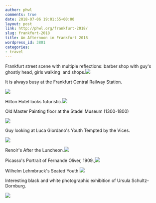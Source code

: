 ```yaml
---
author: phwl
comments: true
date: 2018-07-06 19:01:55+00:00
layout: post
link: http://phwl.org/frankfurt-2018/
slug: frankfurt-2018
title: An Afternoon in Frankfurt 2018
wordpress_id: 3801
categories:
- travel
---
```


Frankfurt street scene with multiple reflections: barber shop with guy's ghostly head, girls walking  and shops.[![](http://phwl.org/wp-content/uploads/2018/07/DSCF5430.jpg)](http://phwl.org/wp-content/uploads/2018/07/DSCF5430.jpg)

<!-- more -->

It is always busy at the Frankfurt Central Railway Station.

[![](http://phwl.org/wp-content/uploads/2018/07/DSCF5394.jpg)](http://phwl.org/wp-content/uploads/2018/07/DSCF5394.jpg)

Hilton Hotel looks futuristic.[![](http://phwl.org/wp-content/uploads/2018/07/DSCF5436.jpg)](http://phwl.org/wp-content/uploads/2018/07/DSCF5436.jpg)

Old Master Painting floor at the Stadel Museum (1300-1800)

[![](http://phwl.org/wp-content/uploads/2018/07/DSCF5411.jpg)](http://phwl.org/wp-content/uploads/2018/07/DSCF5411.jpg)

Guy looking at Luca Giordano's Youth Tempted by the Vices.

[![](http://phwl.org/wp-content/uploads/2018/07/DSCF5404.jpg)](http://phwl.org/wp-content/uploads/2018/07/DSCF5404.jpg)

Renoir's After the Luncheon.[![](http://phwl.org/wp-content/uploads/2018/07/IMG_1643.jpg)](http://phwl.org/wp-content/uploads/2018/07/IMG_1643.jpg)

Picasso's Portrait of Fernande Oliver, 1909.[
![](http://phwl.org/wp-content/uploads/2018/07/IMG_1650.jpg)](http://phwl.org/wp-content/uploads/2018/07/IMG_1650.jpg)

Wilhelm Lehmbruck's Seated Youth.[![](http://phwl.org/wp-content/uploads/2018/07/DSCF5412.jpg)](http://phwl.org/wp-content/uploads/2018/07/DSCF5412.jpg)

Interesting black and white photographic exhibition of Ursula Schultz-Dornburg.

[![](http://phwl.org/wp-content/uploads/2018/07/DSCF5423.jpg)](http://phwl.org/wp-content/uploads/2018/07/DSCF5423.jpg)
